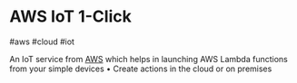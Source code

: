# AWS IoT 1-Click
#aws #cloud #iot 


An IoT service from [AWS](Cloud%20Computing/AWS/AWS.md) which helps in launching AWS Lambda functions from your simple devices • Create actions in the cloud or on premises